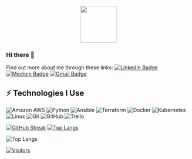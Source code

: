 <div id="header" align="center">
  <img src="https://giphy.com/gifs/dommespace-domme-space-programador-qgQUggAC3Pfv687qPC.gif" width="100"/>
</div>

### Hi there 👋
Find out more about me through these links:
[![Linkedin Badge](https://img.shields.io/badge/-LinkedIn-blue?style=flat-square&logo=Linkedin&logoColor=white&link=https://www.linkedin.com/in/nicholascmiller/)](https://www.linkedin.com/in/nicholascmiller/)
[![Medium Badge](https://img.shields.io/badge/Medium-12100E?style=flat-square&logo=medium&logoColor=white&link=https://medium.com/@the.nick.miller)](https://medium.com/@the.nick.miller)
[![Gmail Badge](https://img.shields.io/badge/-Gmail-c14438?style=flat-square&logo=Gmail&logoColor=white&link=mailto:miller.nick.c@gmail.com)](mailto:miller.nick.c@gmail.com)

## ⚡ Technologies I Use
![Amazon AWS](https://img.shields.io/badge/Amazon%20AWS-232F3E?style=flat-square&logo=amazon-aws)
![Python](https://img.shields.io/badge/-Python-black?style=flat-square&logo=Python)
![Ansible](https://img.shields.io/badge/Ansible-000000?style=flat-square&logo=ansible&logoColor=white)
![Terraform](https://img.shields.io/badge/terraform-%235835CC.svg?style=flat-square&logo=terraform&logoColor=white)
![Docker](https://img.shields.io/badge/docker-%230db7ed.svg?style=flat-square&logo=docker&logoColor=white)
![Kubernetes](https://img.shields.io/badge/kubernetes-326ce5.svg?&style=flat-square&logo=kubernetes&logoColor=white)
![Linux](https://img.shields.io/badge/Linux-FCC624?style=flat-square&logo=linux&logoColor=black)
![Git](https://img.shields.io/badge/-Git-black?style=flat-square&logo=git)
![GitHub](https://img.shields.io/badge/-GitHub-181717?style=flat-square&logo=github)
![Trello](https://img.shields.io/badge/Trello-%23026AA7.svg?style=flat-square&logo=Trello&logoColor=white)

[![GitHub Streak](http://github-readme-streak-stats.herokuapp.com?user=nickcmiller&theme=dark&background=000000)](https://git.io/streak-stats)
[![Top Langs](https://github-readme-stats.vercel.app/api/top-langs/?username=your-github-username&layout=compact&theme=vision-friendly-dark)](https://github.com/anuraghazra/github-readme-stats)

![Top Langs](https://github-readme-stats.vercel.app/api/top-langs/?username=nickcmiller&hide=TeX&layout=compact)


[![Visitors](https://api.visitorbadge.io/api/visitors?path=nickcmiller%2Fnickcmiller&label=VISITORS&countColor=%23263759)](https://visitorbadge.io/status?path=nickcmiller%2Fnickcmiller)
